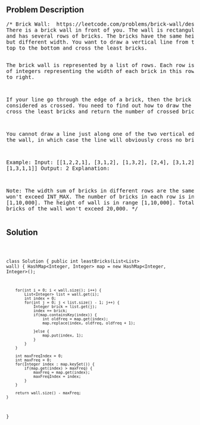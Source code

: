 <!--
<style>
  body { font-family: Arial, sans-serif; }
  .container { max-width: 100%; margin: auto; padding: 20px; }
  .comment-block { background-color: #f9f9f9; padding: 10px; border-left: 5px solid #ccc; max-width: 500px; margin: auto; word-wrap: break-word; white-space: pre-wrap; }
  .code-block { background-color: #f4f4f4; padding: 10px; border: 1px solid #ddd; }
</style>
-->

<div class='container'>
<h2>Problem Description</h2>
<div class='comment-block'>
<pre>
/* Brick Wall:  https://leetcode.com/problems/brick-wall/description/
There is a brick wall in front of you. The wall is rectangular 
and has several rows of bricks. The bricks have the same height 
but different width. You want to draw a vertical line from the 
top to the bottom and cross the least bricks.

The brick wall is represented by a list of rows. Each row is a 
list of integers representing the width of each brick in this 
row from left to right.

If your line go through the edge of a brick, then the brick is 
not considered as crossed. You need to find out how to draw the 
line to cross the least bricks and return the number of crossed bricks.

You cannot draw a line just along one of the two vertical edges 
of the wall, in which case the line will obviously cross no bricks.

Example:
Input: 
[[1,2,2,1],
 [3,1,2],
 [1,3,2],
 [2,4],
 [3,1,2],
 [1,3,1,1]]
Output: 2
Explanation: 

Note:
The width sum of bricks in different rows are the same and won't exceed INT_MAX.
The number of bricks in each row is in range [1,10,000]. The height of wall is 
in range [1,10,000]. Total number of bricks of the wall won't exceed 20,000.
*/
</pre>
</div>

<h2>Solution</h2>
<div class='code-block'>
<pre><code class='language-java'>

class Solution {
    public int leastBricks(List<List<Integer>> wall) {
        HashMap<Integer, Integer> map = new HashMap<Integer, Integer>();
        
        for(int i = 0; i < wall.size(); i++) {
            List<Integer> list = wall.get(i);
            int index = 0;
            for(int j = 0; j < list.size() - 1; j++) {
                Integer brick = list.get(j);
                index += brick;
                if(map.containsKey(index)) {
                    int oldfreq = map.get(index);
                    map.replace(index, oldfreq, oldfreq + 1);
                    
                }else {
                    map.put(index, 1);
                }
            }
        }
        
        int maxFreqIndex = 0;
        int maxFreq = 0;
        for(Integer index : map.keySet()) {
            if(map.get(index) > maxFreq) {
                maxFreq = map.get(index);
                maxFreqIndex = index;
            }
        }
        
        return wall.size() - maxFreq;
    }
}</code></pre>
</div>
</div>
